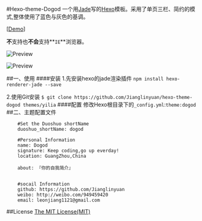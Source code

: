 #Hexo-theme-Dogod
一个用[Jade](http://http://jade-lang.com)写的[Hexo](https://hexo.io)模板。采用了单页三栏、简约的模式,整体使用了蓝色与灰色的基调。

[[Demo](jianglinyuan.github.io)]

**不**支持也**不会**支持**`IE`**浏览器。

![Preview](http://img.hoop8.com/attachments/1603/8961899267509.png)

![Preview](http://img.hoop8.com/attachments/1603/1351899267501.gif)

##一、使用
####安装
1.先安装hexo的jade渲染插件
`npm install hexo-renderer-jade --save`


2.使用Git安装
`$ git clone https://github.com/Jianglinyuan/hexo-theme-dogod themes/yilia`
####配置
修改Hexo根目录下的`_config.yml`:`theme:dogod`
##二、主题配置文件
```
	#Set the Duoshuo shortName
	duoshuo_shortName: dogod 

	#Personal Information
	name: Dogod
	signature: Keep coding,go up everday!
	location: GuangZhou,China

	about: 『你的自我简介』


	#socail Information
	github: https://github.com/Jianglinyuan
	weibo: http://weibo.com/949459420
	email: leonjiang1121@gmail.com
```
##License
[The MIT License(MIT)](https://opensource.org/licenses/MIT)

















